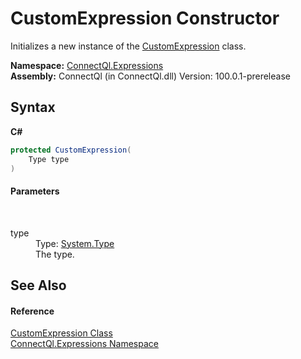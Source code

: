 # CustomExpression Constructor 
 

Initializes a new instance of the <a href="T_ConnectQl_Expressions_CustomExpression">CustomExpression</a> class.

**Namespace:**&nbsp;<a href="N_ConnectQl_Expressions">ConnectQl.Expressions</a><br />**Assembly:**&nbsp;ConnectQl (in ConnectQl.dll) Version: 100.0.1-prerelease

## Syntax

**C#**<br />
``` C#
protected CustomExpression(
	Type type
)
```


#### Parameters
&nbsp;<dl><dt>type</dt><dd>Type: <a href="http://msdn2.microsoft.com/en-us/library/42892f65" target="_blank">System.Type</a><br />The type.</dd></dl>

## See Also


#### Reference
<a href="T_ConnectQl_Expressions_CustomExpression">CustomExpression Class</a><br /><a href="N_ConnectQl_Expressions">ConnectQl.Expressions Namespace</a><br />
